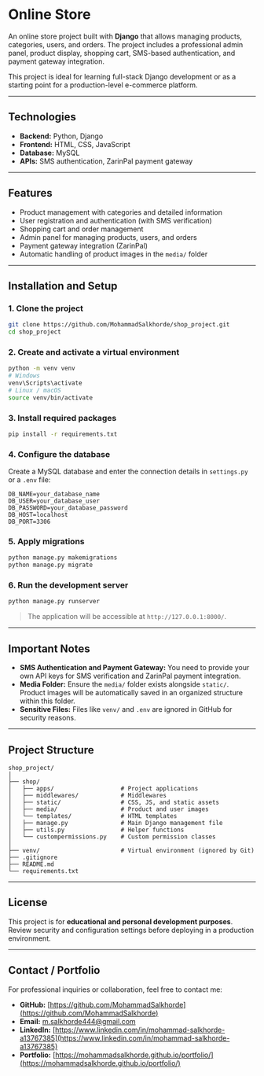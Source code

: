 # Online Store

An online store project built with **Django** that allows managing products, categories, users, and orders. The project includes a professional admin panel, product display, shopping cart, SMS-based authentication, and payment gateway integration.

This project is ideal for learning full-stack Django development or as a starting point for a production-level e-commerce platform.

---

## Technologies

- **Backend:** Python, Django  
- **Frontend:** HTML, CSS, JavaScript  
- **Database:** MySQL  
- **APIs:** SMS authentication, ZarinPal payment gateway

---

## Features

- Product management with categories and detailed information  
- User registration and authentication (with SMS verification)  
- Shopping cart and order management  
- Admin panel for managing products, users, and orders  
- Payment gateway integration (ZarinPal)  
- Automatic handling of product images in the `media/` folder

---

## Installation and Setup

### 1. Clone the project

```bash
git clone https://github.com/MohammadSalkhorde/shop_project.git
cd shop_project
```

### 2. Create and activate a virtual environment

```bash
python -m venv venv
# Windows
venv\Scripts\activate
# Linux / macOS
source venv/bin/activate
```

### 3. Install required packages

```bash
pip install -r requirements.txt
```

### 4. Configure the database

Create a MySQL database and enter the connection details in `settings.py` or a `.env` file:

```
DB_NAME=your_database_name
DB_USER=your_database_user
DB_PASSWORD=your_database_password
DB_HOST=localhost
DB_PORT=3306
```

### 5. Apply migrations

```bash
python manage.py makemigrations
python manage.py migrate
```

### 6. Run the development server

```bash
python manage.py runserver
```

> The application will be accessible at `http://127.0.0.1:8000/`.

---

## Important Notes

- **SMS Authentication and Payment Gateway:** You need to provide your own API keys for SMS verification and ZarinPal payment integration.  
- **Media Folder:** Ensure the `media/` folder exists alongside `static/`. Product images will be automatically saved in an organized structure within this folder.  
- **Sensitive Files:** Files like `venv/` and `.env` are ignored in GitHub for security reasons.

---

## Project Structure

```
shop_project/
│
├── shop/
│   ├── apps/                   # Project applications
│   ├── middlewares/            # Middlewares
│   ├── static/                 # CSS, JS, and static assets
│   ├── media/                  # Product and user images
│   └── templates/              # HTML templates
│   ├── manage.py               # Main Django management file
│   ├── utils.py                # Helper functions
│   └── custompermissions.py    # Custom permission classes
│
├── venv/                       # Virtual environment (ignored by Git)
├── .gitignore
├── README.md
└── requirements.txt
```

---

## License

This project is for **educational and personal development purposes**. Review security and configuration settings before deploying in a production environment.

---

## Contact / Portfolio

For professional inquiries or collaboration, feel free to contact me:

- **GitHub:** [https://github.com/MohammadSalkhorde](https://github.com/MohammadSalkhorde)  
- **Email:** m.salkhorde444@gmail.com 
- **LinkedIn:** [https://www.linkedin.com/in/mohammad-salkhorde-a13767385](https://www.linkedin.com/in/mohammad-salkhorde-a13767385)
- **Portfolio:** [https://mohammadsalkhorde.github.io/portfolio/](https://mohammadsalkhorde.github.io/portfolio/)
